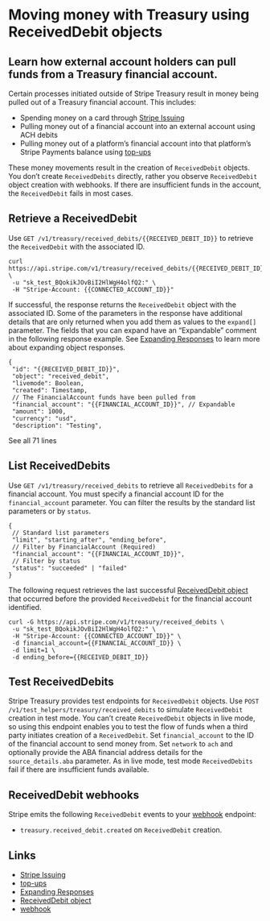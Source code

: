 # Moving money with Treasury using ReceivedDebit objects

## Learn how external account holders can pull funds from a Treasury financial account.

Certain processes initiated outside of Stripe Treasury result in money being
pulled out of a Treasury financial account. This includes:

- Spending money on a card through [Stripe
Issuing](https://docs.stripe.com/issuing/purchases/transactions#using-with-stripe-treasury)
- Pulling money out of a financial account into an external account using ACH
debits
- Pulling money out of a platform’s financial account into that platform’s
Stripe Payments balance using
[top-ups](https://docs.stripe.com/treasury/moving-money/payouts#top-ups)

These money movements result in the creation of `ReceivedDebit` objects. You
don’t create `ReceivedDebits` directly, rather you observe `ReceivedDebit`
object creation with webhooks. If there are insufficient funds in the account,
the `ReceivedDebit` fails in most cases.

## Retrieve a ReceivedDebit

Use `GET /v1/treasury/received_debits/{{RECEIVED_DEBIT_ID}}` to retrieve the
`ReceivedDebit` with the associated ID.

```
curl https://api.stripe.com/v1/treasury/received_debits/{{RECEIVED_DEBIT_ID}} \
 -u "sk_test_BQokikJOvBiI2HlWgH4olfQ2:" \
 -H "Stripe-Account: {{CONNECTED_ACCOUNT_ID}}"
```

If successful, the response returns the `ReceivedDebit` object with the
associated ID. Some of the parameters in the response have additional details
that are only returned when you add them as values to the `expand[]` parameter.
The fields that you can expand have an “Expandable” comment in the following
response example. See [Expanding
Responses](https://docs.stripe.com/api/expanding_objects) to learn more about
expanding object responses.

```
{
 "id": "{{RECEIVED_DEBIT_ID}}",
 "object": "received_debit",
 "livemode": Boolean,
 "created": Timestamp,
 // The FinancialAccount funds have been pulled from
 "financial_account": "{{FINANCIAL_ACCOUNT_ID}}", // Expandable
 "amount": 1000,
 "currency": "usd",
 "description": "Testing",
```

See all 71 lines
## List ReceivedDebits

Use `GET /v1/treasury/received_debits` to retrieve all `ReceivedDebits` for a
financial account. You must specify a financial account ID for the
`financial_account` parameter. You can filter the results by the standard list
parameters or by `status`.

```
{
 // Standard list parameters
 "limit", "starting_after", "ending_before",
 // Filter by FinancialAccount (Required)
 "financial_account": "{{FINANCIAL_ACCOUNT_ID}}",
 // Filter by status
 "status": "succeeded" | "failed"
}
```

The following request retrieves the last successful [ReceivedDebit
object](https://docs.stripe.com/api/treasury/received_debits/object) that
occurred before the provided `ReceivedDebit` for the financial account
identified.

```
curl -G https://api.stripe.com/v1/treasury/received_debits \
 -u "sk_test_BQokikJOvBiI2HlWgH4olfQ2:" \
 -H "Stripe-Account: {{CONNECTED_ACCOUNT_ID}}" \
 -d financial_account={{FINANCIAL_ACCOUNT_ID}} \
 -d limit=1 \
 -d ending_before={{RECEIVED_DEBIT_ID}}
```

## Test ReceivedDebits

Stripe Treasury provides test endpoints for `ReceivedDebit` objects. Use `POST
/v1/test_helpers/treasury/received_debits` to simulate `ReceivedDebit` creation
in test mode. You can’t create `ReceivedDebit` objects in live mode, so using
this endpoint enables you to test the flow of funds when a third party initiates
creation of a `ReceivedDebit`. Set `financial_account` to the ID of the
financial account to send money from. Set `network` to `ach` and optionally
provide the ABA financial address details for the `source_details.aba`
parameter. As in live mode, test mode `ReceivedDebits` fail if there are
insufficient funds available.

## ReceivedDebit webhooks

Stripe emits the following `ReceivedDebit` events to your
[webhook](https://docs.stripe.com/webhooks) endpoint:

- `treasury.received_debit.created` on `ReceivedDebit` creation.

## Links

- [Stripe
Issuing](https://docs.stripe.com/issuing/purchases/transactions#using-with-stripe-treasury)
- [top-ups](https://docs.stripe.com/treasury/moving-money/payouts#top-ups)
- [Expanding Responses](https://docs.stripe.com/api/expanding_objects)
- [ReceivedDebit
object](https://docs.stripe.com/api/treasury/received_debits/object)
- [webhook](https://docs.stripe.com/webhooks)